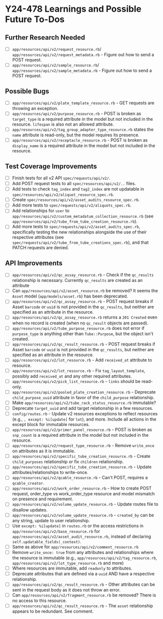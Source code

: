 # Y24-478 Learnings and Possible Future To-Dos

## Further Research Needed

- [ ] `app/resources/api/v2/request_resource.rb`/ `app/resources/api/v2/request_metadata.rb` - Figure out how to send a POST request.
- [ ] `app/resources/api/v2/sample_resource.rb`/ `app/resources/api/v2/sample_metadata.rb` - Figure out how to send a POST request.

## Possible Bugs

- [ ] `app/resources/api/v2/plate_template_resource.rb` - GET requests are throwing an exception.
- [ ] `app/resources/api/v2/purpose_resource.rb` - POST is broken as `target_type` is a required attribute in the model but not included in the resource. `lifespan` is also not an allowed attribute.
- [ ] `app/resources/api/v2/tag_group_adapter_type_resource.rb` states the `name` attribute is read-only, but the model requires its presence.
- [ ] `app/resources/api/v2/receptacle_resource.rb` - POST is broken as `display_name` is a required attribute in the model but not included in the resource.

## Test Coverage Improvements

- [ ] Finish tests for all v2 API `spec/requests/api/v2/`.
- [ ] Add POST request tests to all `spec/resources/api/v2/..` files.
- [ ] Add tests to check `tag_index` and `tag2_index` are not updatable in `spec/resources/api/v2/aliquot_resource_spec.rb`.
- [ ] Create `spec/resources/api/v2/asset_audits_resource_spec.rb`.
- [ ] Add more tests to `spec/requests/api/v2/aliquots_spec.rb`.
- [ ] Add relationships for `user` to `app/resources/api/v2/custom_metadatum_collection_resource.rb` (see `app/resources/api/v2/tube_from_tube_creation_resource.rb`).
- [ ] Add more tests to `spec/requests/api/v2/asset_audits_spec.rb`, specifically testing the new relationships alongside the use of their respective attributes (see `spec/requests/api/v2/tube_from_tube_creations_spec.rb`), and that PATCH requests are denied.

## API Improvements

- [ ] `app/resources/api/v2/qc_assay_resource.rb` - Check if the `qc_results` relationship is necessary. Currently `qc_results` are created as an attribute
- [ ] Can `app/resources/api/v2/asset_resource.rb` be removed? It seems the `Asset` model (`app/models/asset.rb`) has been deprecated.
- [ ] `app/resources/api/v2/qc_assay_resource.rb` - POST request breaks if Asset `barcode` or `uuid` is not provided in the `qc_results`, but neither are specified as an attribute in the resource.
- [ ] `app/resources/api/v2/qc_assay_resource.rb` returns a `201 Created` even when no record is created (when no `qc_result` objects are passed).
- [ ] `app/resources/api/v2/tube_purpose_resource.rb` does not error if `purpose_type` is anything other than `Tube::Purpose`, but the object isn't created.
- [ ] `app/resources/api/v2/qc_result_resource.rb` - POST request breaks if Asset `barcode` or `uuid` is not provided in the `qc_results`, but neither are specified as an attribute in the resource.
- [ ] `app/resources/api/v2/lot_resource.rb` - Add `received_at` attribute to resource.
- [ ] `app/resources/api/v2/lot_resource.rb` - Fix `tag_layout_template`, possibly add `received_at` and any other required attributes.
- [ ] `app/resources/api/v2/pick_list_resource.rb` - `links` should be read-only.
- [ ] `app/resources/api/v2/pooled_plate_creation_resource.rb` - Deprecate `child_purpose_uuid` attribute in favor of the `child_purpose` relationship.
- [ ] Make `app/resources/api/v2/tube_rack_status_resource.rb` immutable?
- [ ] Deprecate `target_uuid` and add target relationship in a few resources.
- [ ] `config/routes.rb` - Update v2 resources exceptions to reflect resources (e.g., `, except: %i[update]` for `lot`), and more. Include all actions in the except block for immutable resources.
- [ ] `app/resources/api/v2/primer_panel_resource.rb` - POST is broken as `snp_count` is a required attribute in the model but not included in the resource.
- [ ] `app/resources/api/v2/request_type_resource.rb` - Remove `write_once` on attributes as it is immutable.
- [ ] `app/resources/api/v2/specific_tube_creation_resource.rb` - Create `child_purposes` relationship or fix `children` relationship.
- [ ] `app/resources/api/v2/specific_tube_creation_resource.rb` - Update attributes/relationships to write-once.
- [ ] `app/resources/api/v2/qcable_resource.rb` - Can't POST, requires a `qcable_creator`.
- [ ] `app/resources/api/v2/work_order_resource.rb` - How to create POST request, order_type vs work_order_type resource and model mismatch on presence and requirement.
- [ ] `app/resources/api/v2/volume_update_resource.rb` - Update routes file to disallow updates.
- [ ] `app/resources/api/v2/volume_update_resource.rb` - `created_by` can be any string, update to user relationship.
- [ ] Use `except: %i[update]` in `routes.rb` or the access restrictions in `app/resources/api/v2/base_resource.rb` for `app/resources/api/v2/asset_audit_resource.rb`, instead of declaring `self.updatable_fields(_context)`.
- [ ] Same as above for `app/resources/api/v2/comment_resource.rb`
- [ ] Remove `write_once: true` from any attributes and relationships where the resource is immutable (e.g., `app/resources/api/v2/tag_resource.rb`, `app/resources/api/v2/lot_type_resource.rb` and more)
- [ ] Where resources are immutable, add `readonly` to attributes.
- [ ] Deprecate attributes that are defined via a `uuid` AND have a respective relationship.
- [ ] `app/resources/api/v2/qc_result_resource.rb` - Other attributes can be sent in the request body as it does not throw an error.
- [ ] Can `app/resources/api/v2/fragment_resource.rb` be removed? There is no access to this resource.
- [ ] `app/resources/api/v2/qc_result_resource.rb` - The `asset` relationship appears to be redundant. See comment.

